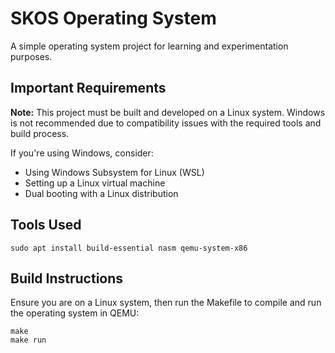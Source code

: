 # SKOS Operating System

A simple operating system project for learning and experimentation purposes.

## Important Requirements

**Note:** This project must be built and developed on a Linux system. Windows is not recommended due to compatibility issues with the required tools and build process.

If you're using Windows, consider:

- Using Windows Subsystem for Linux (WSL)
- Setting up a Linux virtual machine
- Dual booting with a Linux distribution

## Tools Used

```shell
sudo apt install build-essential nasm qemu-system-x86
```

## Build Instructions

Ensure you are on a Linux system, then run the Makefile to compile and run the operating system in QEMU:

```shell
make
make run
```
